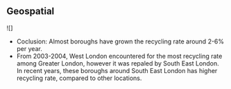 ## Geospatial 
![]

- Coclusion: Almost boroughs have grown the recycling rate around 2-6% per year.
- From 2003-2004, West London encountered for the most recycling rate among Greater London, however it was repaled by South East London. In recent years, these boroughs around South East London has higher recycling rate, compared to other locations.
